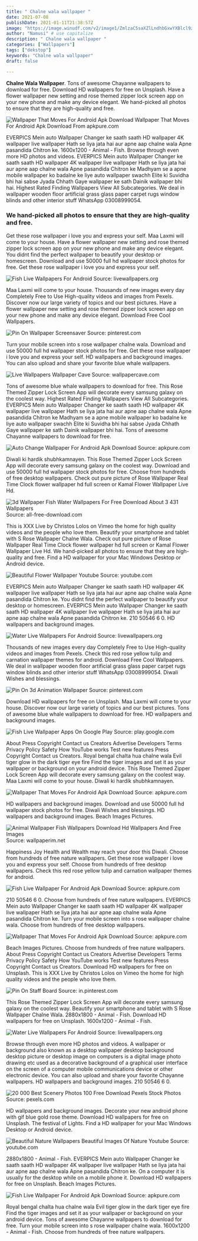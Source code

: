 ```yaml
---
title: " Chalne wala wallpaper "
date: 2021-07-08
publishDate: 2021-01-11T21:38:57Z
image: "https://image.winudf.com/v2/image1/ZmlzaC5saXZlLndhbGxwYXBlcl9zY3JlZW5fMl8xNTcxNjg3MzUwXzAzOQ/screen-2.jpg?fakeurl=1&amp;type=.jpg"
author: "Namusi" # use capitalize
description: " Chalne wala wallpaper "
categories: ["Wallpapers"]
tags: ["dekstop"]
keywords: "Chalne wala wallpaper"
draft: false

---
```



**Chalne Wala Wallpaper**. Tons of awesome Chayanne wallpapers to download for free. Download HD wallpapers for free on Unsplash. Have a flower wallpaper new setting and rose themed zipper lock screen app on your new phone and make any device elegant. We hand-picked all photos to ensure that they are high-quality and free.

![Wallpaper That Moves For Android Apk Download](https://image.winudf.com/v2/image/Y29tLm1hbmdvYXBwc3Qud2F0ZXJ3YWxscGFwZXJ0aGF0bW92ZXNfc2NyZWVuXzNfMTU0MDI0NzcyMl8wNDQ/screen-3.jpg?fakeurl=1&amp;type=.jpg "Wallpaper That Moves For Android Apk Download")
Wallpaper That Moves For Android Apk Download From apkpure.com


EVERPICS Mein auto Wallpaper Changer ke saath saath HD wallpaper 4K wallpaper live wallpaper Hath se liya jata hai aur apne aap chalne wala Apne pasandida Chitron ke. 1600x1200 - Animal - Fish. Browse through even more HD photos and videos. EVERPICS Mein auto Wallpaper Changer ke saath saath HD wallpaper 4K wallpaper live wallpaper Hath se liya jata hai aur apne aap chalne wala Apne pasandida Chitron ke Madhyam se a apne mobile wallpaper ko badalne ke liye auto wallpaper swachh Elite ki Suvidha bhi hai sabse Jyada Chhath Gaye wallpaper ke sath Dainik wallpaper bhi hai. Highest Rated Finding Wallpapers View All Subcategories. We deal in wallpaper wooden floor artificial grass glass paper carpet rugs window blinds and other interior stuff WhatsApp 03008999054.

### We hand-picked all photos to ensure that they are high-quality and free.

Get these rose wallpaper i love you and express your self. Maa Laxmi will come to your house. Have a flower wallpaper new setting and rose themed zipper lock screen app on your new phone and make any device elegant. You didnt find the perfect wallpaper to beautify your desktop or homescreen. Download and use 50000 full hd wallpaper stock photos for free. Get these rose wallpaper i love you and express your self.


![Fish Live Wallpapers For Android](https://livewallpapers.org/wp-content/uploads/2015/08/3D-Aquarium-Live-Wallpaper-HD.jpg "Fish Live Wallpapers For Android")
Source: livewallpapers.org

Maa Laxmi will come to your house. Thousands of new images every day Completely Free to Use High-quality videos and images from Pexels. Discover now our large variety of topics and our best pictures. Have a flower wallpaper new setting and rose themed zipper lock screen app on your new phone and make any device elegant. Download Free Cool Wallpapers.

![Pin On Wallpaper Screensaver](https://i.pinimg.com/originals/6b/14/1e/6b141e4497231a8e4359541d189d7cd9.jpg "Pin On Wallpaper Screensaver")
Source: pinterest.com

Turn your mobile screen into s rose wallpaper chalne wala. Download and use 50000 full hd wallpaper stock photos for free. Get these rose wallpaper i love you and express your self. HD wallpapers and background images. You can also upload and share your favorite blue whale wallpapers.

![Live Wallpapers Wallpaper Cave](https://wallpapercave.com/wp/wp1831441.jpg "Live Wallpapers Wallpaper Cave")
Source: wallpapercave.com

Tons of awesome blue whale wallpapers to download for free. This Rose Themed Zipper Lock Screen App will decorate every samsung galaxy on the coolest way. Highest Rated Finding Wallpapers View All Subcategories. EVERPICS Mein auto Wallpaper Changer ke saath saath HD wallpaper 4K wallpaper live wallpaper Hath se liya jata hai aur apne aap chalne wala Apne pasandida Chitron ke Madhyam se a apne mobile wallpaper ko badalne ke liye auto wallpaper swachh Elite ki Suvidha bhi hai sabse Jyada Chhath Gaye wallpaper ke sath Dainik wallpaper bhi hai. Tons of awesome Chayanne wallpapers to download for free.

![Auto Change Wallpaper For Android Apk Download](https://image.winudf.com/v2/image1/Y29tLmFwcGJhc2ljLmF1dG9jaGFuZ2V3YWxscGFwZXJfc2NyZWVuXzBfMTU0MjQxMjc3NF8wMjg/screen-0.jpg?fakeurl=1&amp;type=.jpg "Auto Change Wallpaper For Android Apk Download")
Source: apkpure.com

Diwali ki hardik shubhkamnayen. This Rose Themed Zipper Lock Screen App will decorate every samsung galaxy on the coolest way. Download and use 50000 full hd wallpaper stock photos for free. Choose from hundreds of free desktop wallpapers. Check out pure picture of Rose Wallpaper Real Time Clock flower wallpaper hd full screen or Kamal Flower Wallpaper Live Hd.

![3d Wallpaper Fish Water Wallpapers For Free Download About 3 431 Wallpapers](https://images.all-free-download.com/images/wallpapers_thum/waterlife_wallpaper_fish_animals_wallpaper_355.jpg "3d Wallpaper Fish Water Wallpapers For Free Download About 3 431 Wallpapers")
Source: all-free-download.com

This is XXX Live by Christos Lolos on Vimeo the home for high quality videos and the people who love them. Beautify your smartphone and tablet with S Rose Wallpaper Chalne Wala. Check out pure picture of Rose Wallpaper Real Time Clock flower wallpaper hd full screen or Kamal Flower Wallpaper Live Hd. We hand-picked all photos to ensure that they are high-quality and free. Find a HD wallpaper for your Mac Windows Desktop or Android device.

![Beautiful Flower Wallpaper Youtube](https://i.ytimg.com/vi/F9vdbn2mSyk/maxresdefault.jpg "Beautiful Flower Wallpaper Youtube")
Source: youtube.com

EVERPICS Mein auto Wallpaper Changer ke saath saath HD wallpaper 4K wallpaper live wallpaper Hath se liya jata hai aur apne aap chalne wala Apne pasandida Chitron ke. You didnt find the perfect wallpaper to beautify your desktop or homescreen. EVERPICS Mein auto Wallpaper Changer ke saath saath HD wallpaper 4K wallpaper live wallpaper Hath se liya jata hai aur apne aap chalne wala Apne pasandida Chitron ke. 210 50546 6 0. HD wallpapers and background images.

![Water Live Wallpapers For Android](https://livewallpapers.org/wp-content/uploads/2015/09/Aquarium-Live-Wallpaper.jpg "Water Live Wallpapers For Android")
Source: livewallpapers.org

Thousands of new images every day Completely Free to Use High-quality videos and images from Pexels. Check this red rose yellow tulip and carnation wallpaper themes for android. Download Free Cool Wallpapers. We deal in wallpaper wooden floor artificial grass glass paper carpet rugs window blinds and other interior stuff WhatsApp 03008999054. Diwali Wishes and blessings.

![Pin On 3d Animation Wallpaper](https://i.pinimg.com/474x/66/60/c3/6660c329962cdc5c53755e066da2a5dc.jpg "Pin On 3d Animation Wallpaper")
Source: pinterest.com

Download HD wallpapers for free on Unsplash. Maa Laxmi will come to your house. Discover now our large variety of topics and our best pictures. Tons of awesome blue whale wallpapers to download for free. HD wallpapers and background images.

![Fish Live Wallpaper Apps On Google Play](https://play-lh.googleusercontent.com/Oof4DtPDKJkE0xX_JTrjShitVcb0B0_ePDV1JwsHRtXwR8UPAKpOTQUebEZBlK4GqcA=w412-h220-rw "Fish Live Wallpaper Apps On Google Play")
Source: play.google.com

About Press Copyright Contact us Creators Advertise Developers Terms Privacy Policy Safety How YouTube works Test new features Press Copyright Contact us Creators. Royal bengal chalta hua chalne wala Evil tiger glow in the dark tiger eye fire Find the tiger images and set it as your wallpaper or background on your android device. This Rose Themed Zipper Lock Screen App will decorate every samsung galaxy on the coolest way. Maa Laxmi will come to your house. Diwali ki hardik shubhkamnayen.

![Wallpaper That Moves For Android Apk Download](https://image.winudf.com/v2/image/Y29tLm1hbmdvYXBwc3Qud2F0ZXJ3YWxscGFwZXJ0aGF0bW92ZXNfc2NyZWVuXzBfMTU0MDI0NzcxOF8wODE/screen-0.jpg?fakeurl=1&amp;type=.jpg "Wallpaper That Moves For Android Apk Download")
Source: apkpure.com

HD wallpapers and background images. Download and use 50000 full hd wallpaper stock photos for free. Diwali Wishes and blessings. HD wallpapers and background images. Beach Images Pictures.

![Animal Wallpaper Fish Wallpapers Download Hd Wallpapers And Free Images](https://wallpaperim.net/_data/i/upload/2014/09/22/20140922309123-7d617d03-la.jpg "Animal Wallpaper Fish Wallpapers Download Hd Wallpapers And Free Images")
Source: wallpaperim.net

Happiness Joy Health and Wealth may reach your door this Diwali. Choose from hundreds of free nature wallpapers. Get these rose wallpaper i love you and express your self. Choose from hundreds of free desktop wallpapers. Check this red rose yellow tulip and carnation wallpaper themes for android.

![Fish Live Wallpaper For Android Apk Download](https://image.winudf.com/v2/image1/ZmlzaC5saXZlLndhbGxwYXBlcl9zY3JlZW5fMF8xNTcxNjg3MzQ4XzA5OA/screen-0.jpg?fakeurl=1&amp;type=.jpg "Fish Live Wallpaper For Android Apk Download")
Source: apkpure.com

210 50546 6 0. Choose from hundreds of free nature wallpapers. EVERPICS Mein auto Wallpaper Changer ke saath saath HD wallpaper 4K wallpaper live wallpaper Hath se liya jata hai aur apne aap chalne wala Apne pasandida Chitron ke. Turn your mobile screen into s rose wallpaper chalne wala. Choose from hundreds of free desktop wallpapers.

![Wallpaper That Moves For Android Apk Download](https://image.winudf.com/v2/image/Y29tLm1hbmdvYXBwc3Qud2F0ZXJ3YWxscGFwZXJ0aGF0bW92ZXNfc2NyZWVuXzNfMTU0MDI0NzcyMl8wNDQ/screen-3.jpg?fakeurl=1&amp;type=.jpg "Wallpaper That Moves For Android Apk Download")
Source: apkpure.com

Beach Images Pictures. Choose from hundreds of free nature wallpapers. About Press Copyright Contact us Creators Advertise Developers Terms Privacy Policy Safety How YouTube works Test new features Press Copyright Contact us Creators. Download HD wallpapers for free on Unsplash. This is XXX Live by Christos Lolos on Vimeo the home for high quality videos and the people who love them.

![Pin On Staff Board](https://i.pinimg.com/originals/4b/e9/64/4be964b598b8ba914d579c4db174c5a2.jpg "Pin On Staff Board")
Source: in.pinterest.com

This Rose Themed Zipper Lock Screen App will decorate every samsung galaxy on the coolest way. Beautify your smartphone and tablet with S Rose Wallpaper Chalne Wala. 2880x1800 - Animal - Fish. Download HD wallpapers for free on Unsplash. 1600x1200 - Animal - Fish.

![Water Live Wallpapers For Android](https://livewallpapers.org/wp-content/uploads/2015/03/Real-Fish-Live-Wallpaper.jpg "Water Live Wallpapers For Android")
Source: livewallpapers.org

Browse through even more HD photos and videos. A wallpaper or background also known as a desktop wallpaper desktop background desktop picture or desktop image on computers is a digital image photo drawing etc used as a decorative background of a graphical user interface on the screen of a computer mobile communications device or other electronic device. You can also upload and share your favorite Chayanne wallpapers. HD wallpapers and background images. 210 50546 6 0.

![20 000 Best Scenery Photos 100 Free Download Pexels Stock Photos](https://images.pexels.com/photos/68147/waterfall-thac-dray-nur-buon-me-thuot-daklak-68147.jpeg?auto=compress&amp;cs=tinysrgb&amp;dpr=1&amp;w=500 "20 000 Best Scenery Photos 100 Free Download Pexels Stock Photos")
Source: pexels.com

HD wallpapers and background images. Decorate your new android phone with gif blue gold rose theme. Download HD wallpapers for free on Unsplash. The festival of Lights. Find a HD wallpaper for your Mac Windows Desktop or Android device.

![Beautiful Nature Wallpapers Beautiful Images Of Nature Youtube](https://i.ytimg.com/vi/gD4uACwPChA/maxresdefault.jpg "Beautiful Nature Wallpapers Beautiful Images Of Nature Youtube")
Source: youtube.com

2880x1800 - Animal - Fish. EVERPICS Mein auto Wallpaper Changer ke saath saath HD wallpaper 4K wallpaper live wallpaper Hath se liya jata hai aur apne aap chalne wala Apne pasandida Chitron ke. On a computer it is usually for the desktop while on a mobile phone it. Download HD wallpapers for free on Unsplash. Beach Images Pictures.

![Fish Live Wallpaper For Android Apk Download](https://image.winudf.com/v2/image1/ZmlzaC5saXZlLndhbGxwYXBlcl9zY3JlZW5fMl8xNTcxNjg3MzUwXzAzOQ/screen-2.jpg?fakeurl=1&amp;type=.jpg "Fish Live Wallpaper For Android Apk Download")
Source: apkpure.com

Royal bengal chalta hua chalne wala Evil tiger glow in the dark tiger eye fire Find the tiger images and set it as your wallpaper or background on your android device. Tons of awesome Chayanne wallpapers to download for free. Turn your mobile screen into s rose wallpaper chalne wala. 1600x1200 - Animal - Fish. Choose from hundreds of free nature wallpapers.


